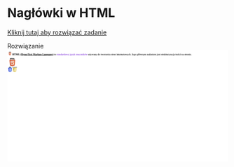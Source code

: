 # Nagłówki w HTML
[Kliknij tutaj aby rozwiązać zadanie](https://githubbox.com/Publishing-School/html-zadanie-elementy-liniowe-i-blokowe)


Rozwiązanie
![image info](./zadanie.png)

